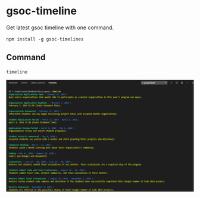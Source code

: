 # gsoc-timeline
Get latest gsoc timeline with one command.

```
npm install -g gsoc-timelines
```

## Command
```
timeline
```


![demo](https://raw.githubusercontent.com/Marvin9/gsoc-timeline/master/demo.png)
